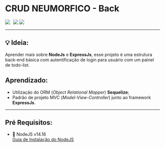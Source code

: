 # CRUD NEUMORFICO - Back

<img style="float: left; margin-right: 10px;" src="https://img.shields.io/badge/JavaScript-F7DF1E?style=for-the-badge&logo=javascript&logoColor=black">
<img src="https://img.shields.io/badge/Node.js-339933?style=for-the-badge&logo=nodedotjs&logoColor=white">
<img src="https://img.shields.io/badge/Express.js-000000?style=for-the-badge&logo=express&logoColor=white">

---
## 💡 Ideia:
Aprender mais sobre **NodeJs** e **ExpressJs**, esse projeto é uma estrutura back-end básica com autentificação de login para usuário com um painel de todo-list.

## Aprendizado:
* Utilização do ORM (_Object Relational Mapper_) **Sequelize**;
* Padrão de projeto MVC (_Model-View-Controller_) junto ao framework **ExpressJs**.

---

## Pré Requisitos:
* 🎯 NodeJS v14.16 </br>
[<u>Guia de Instalação do NodeJS</u>](https://nodejs.org/en/download/)
